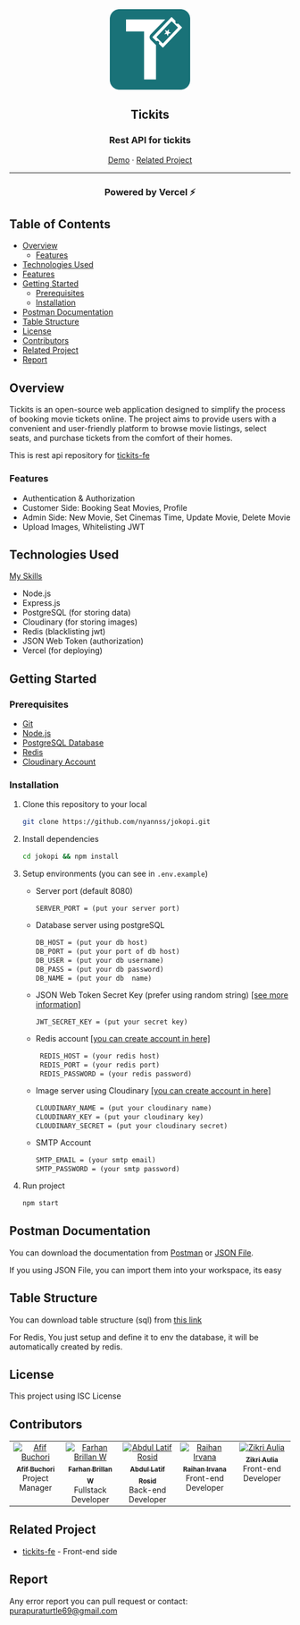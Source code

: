 <div align='center'>

<img src="./public/logo-rect.svg" alt="Tickits" width="144"/>
<h2 style="">Tickits</h2>
<h3 align="center">Rest API for tickits</h3>

[Demo](https://github.com/nyannss/jokopi-react) · [Related Project](#related-project)

<hr>
<h3 align="center">Powered by Vercel ⚡</h3>
</div>

## Table of Contents

- [Overview](#overview)
  - [Features](#features)
- [Technologies Used](#technologies-used)
- [Features](#features)
- [Getting Started](#getting-started)
  - [Prerequisites](#prerequisites)
  - [Installation](#installation)
- [Postman Documentation](#postman-documentation)
- [Table Structure](#table-structure)
- [License](#license)
- [Contributors](#contributors)
- [Related Project](#related-project)
- [Report](#report)

## Overview

Tickits is an open-source web application designed to simplify the process of booking movie tickets online. The project aims to provide users with a convenient and user-friendly platform to browse movie listings, select seats, and purchase tickets from the comfort of their homes.

This is rest api repository for [tickits-fe](https://github.com/purapuraturtle/tickits-fe)

 ### Features

  - Authentication & Authorization
  - Customer Side: Booking Seat Movies, Profile
  - Admin Side: New Movie, Set Cinemas Time, Update Movie, Delete Movie
  - Upload Images, Whitelisting JWT

## Technologies Used

[My Skills](https://skillicons.dev/icons?i=nodejs,express,postgres,redis)

- Node.js
- Express.js
- PostgreSQL (for storing data)
- Cloudinary (for storing images)
- Redis (blacklisting jwt)
- JSON Web Token (authorization)
- Vercel (for deploying)

## Getting Started

### Prerequisites

- [Git](https://git-scm.com/downloads)
- [Node.js](https://nodejs.org)
- [PostgreSQL Database](https://postgresql.org)
- [Redis](https://redis.io)
- [Cloudinary Account](https://cloundinary.com)

### Installation

1. Clone this repository to your local

   ```bash
   git clone https://github.com/nyannss/jokopi.git
   ```

2. Install dependencies

   ```bash
   cd jokopi && npm install
   ```

3. Setup environments (you can see in `.env.example`)

   - Server port (default 8080)
  
     ```env
     SERVER_PORT = (put your server port)
     ```

   - Database server using postgreSQL

     ```env
     DB_HOST = (put your db host)
     DB_PORT = (put your port of db host)
     DB_USER = (put your db username)
     DB_PASS = (put your db password)
     DB_NAME = (put your db  name)
     ```

   - JSON Web Token Secret Key (prefer using random string) [[see more information]](<https://jwt.io/introduction>)

     ```env
     JWT_SECRET_KEY = (put your secret key)
     ```

   - Redis account [[you can create account in here]](<https://mongodb.com>)

     ```env
      REDIS_HOST = (your redis host)
      REDIS_PORT = (your redis port)
      REDIS_PASSWORD = (your redis password)
     ```

   - Image server using Cloudinary [[you can create account in here]](<https://cloudinary.com/>)

     ```env
     CLOUDINARY_NAME = (put your cloudinary name)
     CLOUDINARY_KEY = (put your cloudinary key)
     CLOUDINARY_SECRET = (put your cloudinary secret)
     ```

   - SMTP Account

     ```env
     SMTP_EMAIL = (your smtp email)
     SMTP_PASSWORD = (your smtp password)
     ```

4. Run project

      ```bash
      npm start
      ```

## Postman Documentation

You can download the documentation from [Postman](https://elements.getpostman.com/redirect?entityId=26209677-86cf2f53-ba40-473a-bbc7-7858774e9b95&entityType=collection) or [JSON File](/tickits-postman-collection.json).

If you using JSON File, you can import them into your workspace, its easy

## Table Structure

You can download table structure (sql) from [this link](/ddl.sql)

For Redis, You just setup and define it to env the database, it will be automatically created by redis.

## License

This project using ISC License

## Contributors

<table>
  <tbody>
    <tr>
      <td align="center" valign="top" width="14.28%"><a href="https://github.com/afif-buchori"><img src="https://avatars.githubusercontent.com/u/123707908?v=4" width="100px;" alt="Afif Buchori"/><br /><sub><b>Afif Buchori</b></sub></a><br />Project Manager</td>
      <td align="center" valign="top" width="14.28%"><a href="https://github.com/nyannss"><img src="https://avatars.githubusercontent.com/u/80017838?v=4" width="100px;" alt="Farhan Brillan W"/><br /><sub><b>Farhan Brillan W</b></sub></a><br />Fullstack Developer</td>
      <td align="center" valign="top" width="14.28%"><a href="https://github.com/abdulrosid21"><img src="https://avatars.githubusercontent.com/u/80371735?v=4" width="100px;" alt="Abdul Latif Rosid"/><br /><sub><b>Abdul Latif Rosid</b></sub></a><br />Back-end Developer</td>
      <td align="center" valign="top" width="14.28%"><a href="https://github.com/raihanirvana"><img src="https://avatars.githubusercontent.com/u/83262495?v=4" width="100px;" alt="Raihan Irvana"/><br /><sub><b>Raihan Irvana</b></sub></a><br />Front-end Developer</td>
      <td align="center" valign="top" width="14.28%"><a href="https://github.com/zikriaulia28"><img src="https://avatars.githubusercontent.com/u/103765843?v=4" width="100px;" alt="Zikri Aulia"/><br /><sub><b>Zikri Aulia</b></sub></a><br />Front-end Developer</td>
    </tr>
  </tbody>
</table>

## Related Project

- [tickits-fe](https://github.com/purapuraturtle/tickits-fe) - Front-end side

## Report

Any error report you can pull request
or contact: <purapuraturtle69@gmail.com>
